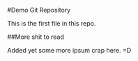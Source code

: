 #Demo Git Repository

This is the first file in this repo.

##More shit to read

Added yet some more ipsum crap here. =D

